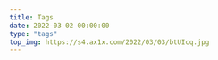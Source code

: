 ```yaml
---
title: Tags
date: 2022-03-02 00:00:00
type: "tags"
top_img: https://s4.ax1x.com/2022/03/03/btUIcq.jpg
---
```

